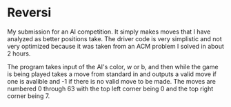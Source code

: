 Reversi
=======

My submission for an AI competition. It simply makes moves that I have analyzed as better positions take.  The driver code is very simplistic and not very optimized because it was taken from an ACM problem I solved in about 2 hours.


The program takes input of the AI's color, w or b, and then while the game is being played takes a move from standard in and outputs a valid move if one is avalible and -1 if there is no valid move to be made. The moves are numbered 0 through 63 with the top left corner being 0 and the top right corner being 7.
